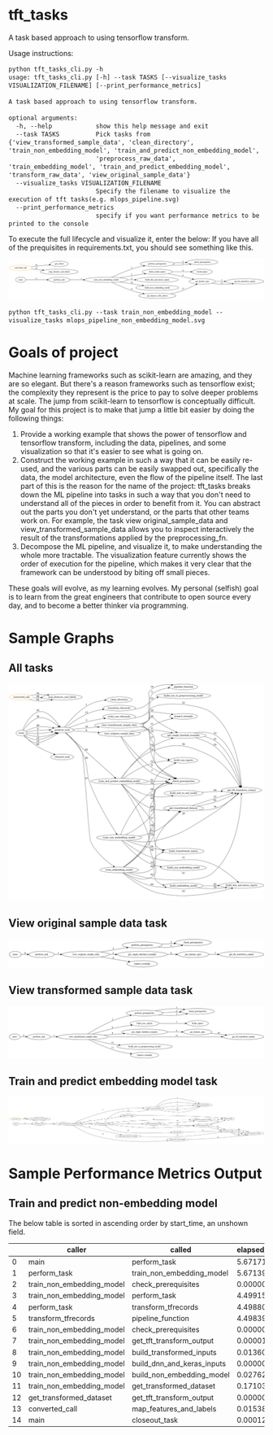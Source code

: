 # tft_tasks

A task based approach to using tensorflow transform. 

Usage instructions:

```
python tft_tasks_cli.py -h
usage: tft_tasks_cli.py [-h] --task TASKS [--visualize_tasks VISUALIZATION_FILENAME] [--print_performance_metrics]

A task based approach to using tensorflow transform.

optional arguments:
  -h, --help            show this help message and exit
  --task TASKS          Pick tasks from {'view_transformed_sample_data', 'clean_directory', 'train_non_embedding_model', 'train_and_predict_non_embedding_model',
                        'preprocess_raw_data', 'train_embedding_model', 'train_and_predict_embedding_model', 'transform_raw_data', 'view_original_sample_data'}
  --visualize_tasks VISUALIZATION_FILENAME
                        Specify the filename to visualize the execution of tft tasks(e.g. mlops_pipeline.svg)
  --print_performance_metrics
                        specify if you want performance metrics to be printed to the console
```

To execute the full lifecycle and visualize it, enter the below:
If you have all of the prequisites in requirements.txt, you should see something like this. 
<p align="center">
<img src="example_images/mlops_pipeline_non_embedding_model.svg", title="pipeline graph", alt="A picture of a graph made up of functions.">
</p>

```
python tft_tasks_cli.py --task train_non_embedding_model --visualize_tasks mlops_pipeline_non_embedding_model.svg
```

# Goals of project

Machine learning frameworks such as scikit-learn are amazing, and they are so elegant.  But there's a reason frameworks such as tensorflow exist; the complexity they represent is the price to pay to solve deeper problems at scale.  The jump from scikit-learn to tensorflow is conceptually difficult.  My goal for this project is to make that jump a little bit easier by doing the following things:

1. Provide a working example that shows the power of tensorflow and tensorflow transform, including the data, pipelines, and some visualization so that it's easier to see what is going on.
2. Construct the working example in such a way that it can be easily re-used, and the various parts can be easily swapped out, specifically the data, the model architecture, even the flow of the pipeline itself.  The last part of this is the reason for the name of the project: tft_tasks breaks down the ML pipeline into tasks in such a way that you don't need to understand all of the pieces in order to benefit from it.  You can abstract out the parts you don't yet understand, or the parts that other teams work on.  For example, the task view original_sample_data and view_transformed_sample_data allows you to inspect interactively the result of the transformations applied by the preprocessing_fn.
3. Decompose the ML pipeline, and visualize it, to make understanding the whole more tractable.  The visualization feature currently shows the order of execution for the pipeline, which makes it very clear that the framework can be understood by biting off small pieces.  
   
These goals will evolve, as my learning evolves.  My personal (selfish) goal is to learn from the great engineers that contribute to open source every day, and to become a better thinker via programming.   

# Sample Graphs

## All tasks
<p align="center">
<img src="example_images/all_tasks.png", title="All tasks graph", alt="A picture of a graph made up of functions.">
</p>

## View original sample data task
<p align="center">
<img src="example_images/view_original_sample_data.svg", title="View original sample data graph", alt="A picture of a graph made up of functions.">
</p>

## View transformed sample data task
<p align="center">
<img src="example_images/view_transformed_sample_data.svg", title="View transformed sample data graph", alt="A picture of a graph made up of functions.">
</p>

## Train and predict embedding model task
<p align="center">
<img src="example_images/train_and_predict_embedding_model.png", title="full pipeline graph", alt="A picture of a graph made up of functions.">
</p>

# Sample Performance Metrics Output

## Train and predict non-embedding model

The below table is sorted in ascending order by start_time, an unshown field.

|    | caller                    | called                     |   elapsed_time |
|----|---------------------------|----------------------------|----------------|
|  0 | main                      | perform_task               |       5.671713 |
|  1 | perform_task              | train_non_embedding_model  |       5.671396 |
|  2 | train_non_embedding_model | check_prerequisites        |       0.000002 |
|  3 | train_non_embedding_model | perform_task               |       4.499159 |
|  4 | perform_task              | transform_tfrecords        |       4.498804 |
|  5 | transform_tfrecords       | pipeline_function          |       4.498391 |
|  6 | train_non_embedding_model | check_prerequisites        |       0.000001 |
|  7 | train_non_embedding_model | get_tft_transform_output   |       0.000010 |
|  8 | train_non_embedding_model | build_transformed_inputs   |       0.013609 |
|  9 | train_non_embedding_model | build_dnn_and_keras_inputs |       0.000005 |
| 10 | train_non_embedding_model | build_non_embedding_model  |       0.027629 |
| 11 | train_non_embedding_model | get_transformed_dataset    |       0.171039 |
| 12 | get_transformed_dataset   | get_tft_transform_output   |       0.000007 |
| 13 | converted_call            | map_features_and_labels    |       0.015388 |
| 14 | main                      | closeout_task              |       0.000120 |

